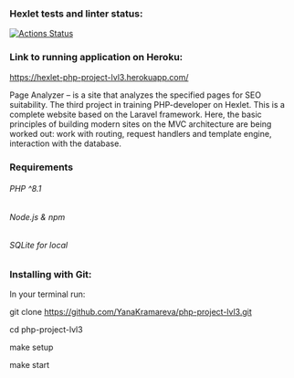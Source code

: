 ### Hexlet tests and linter status:
[![Actions Status](https://github.com/YanaKramareva/php-project-lvl3/workflows/hexlet-check/badge.svg)](https://github.com/YanaKramareva/php-project-lvl3/actions)

### Link to running application on Heroku:
https://hexlet-php-project-lvl3.herokuapp.com/

Page Analyzer – is a site that analyzes the specified pages for SEO suitability.
The third project in training PHP-developer on Hexlet.
This is a complete website based on the Laravel framework.
Here, the basic principles of building modern sites on the MVC architecture are being worked out:
work with routing, request handlers and template engine, interaction with the database.

### Requirements
###### PHP ^8.1
###### Node.js & npm
###### SQLite for local

### Installing with Git:

In your terminal run:

 git clone https://github.com/YanaKramareva/php-project-lvl3.git

 cd php-project-lvl3

 make setup

 make start
